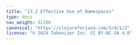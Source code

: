 ```yaml
---
title: "13.2 Effective Use of Namespaces"
type: docs
nav_weight: 41200
canonical: "https://clojureforjava.com/3/4/1/2"
license: "© 2024 Tokenizer Inc. CC BY-NC-SA 4.0"
---
```

